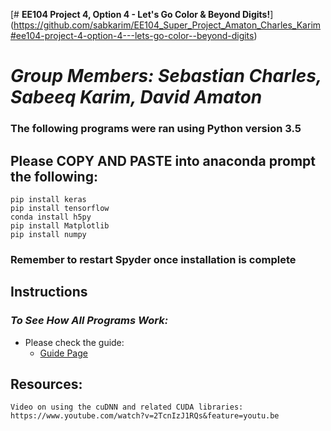 [# **EE104 Project 4, Option 4 - Let's Go Color & Beyond Digits!**] (https://github.com/sabkarim/EE104_Super_Project_Amaton_Charles_Karim#ee104-project-4-option-4---lets-go-color--beyond-digits)

# *Group Members: Sebastian Charles, Sabeeq Karim, David Amaton*

### The following programs were ran using Python version 3.5
## Please COPY AND PASTE into anaconda prompt the following:
```
pip install keras
pip install tensorflow
conda install h5py
pip install Matplotlib
pip install numpy
```

### Remember to restart Spyder once installation is complete

## Instructions

### _To See How All Programs Work:_
- Please check the guide:
  - [Guide Page](https://github.com/sabkarim/EE104_Super_Project_Amaton_Charles_Karim/blob/main/Guide.md)

## Resources:
```
Video on using the cuDNN and related CUDA libraries: https://www.youtube.com/watch?v=2TcnIzJ1RQs&feature=youtu.be
```

